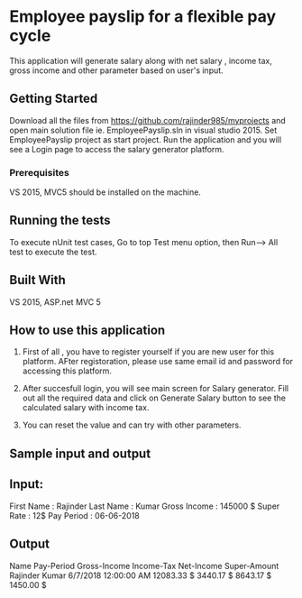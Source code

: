 # Employee payslip for a flexible pay cycle
This application will generate salary along with net salary , income tax, gross income and other parameter based on user's input.

## Getting Started

Download all the files from https://github.com/rajinder985/myprojects and open main solution file ie. EmployeePayslip.sln in visual studio 2015. Set EmployeePayslip project as start project. Run the application and you will see a Login page to access the salary generator platform.

### Prerequisites

VS 2015, MVC5  should be installed on the machine.

## Running the tests

To execute nUnit test cases, Go to top Test menu option, then Run--> All test to execute the test.


## Built With

VS 2015, ASP.net MVC 5


## How to use this application

1. First of all , you have to register yourself if you are new user for this platform. AFter registoration, please use same email id and    password for accessing this platform.

2. After succesfull login, you will see main screen for Salary generator. Fill out all the required data and click on Generate Salary button to see the calculated salary with income tax.

3. You can reset the value and can try with other parameters.

## Sample input and output 

## Input:
First Name     : Rajinder
Last Name      : Kumar
Gross Income   : 145000 $
Super Rate     : 12$
Pay Period     : 06-06-2018


## Output
Name	          Pay-Period	           Gross-Income	   Income-Tax	   Net-Income	      Super-Amount
Rajinder Kumar	6/7/2018 12:00:00 AM	 12083.33 $	      3440.17 $	   8643.17 $      	1450.00 $
